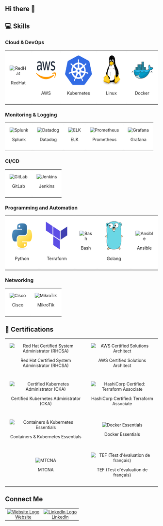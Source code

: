 ## Hi there 👋

## 💻 Skills

### Cloud & DevOps

<table>
  <tr>
    <td align="center" style="background-color: #ffffff; padding: 15px; border-radius: 10px;">
      <img src="https://www.vectorlogo.zone/logos/redhat/redhat-icon.svg" alt="RedHat" width="100" height="100"/>
      <p>RedHat</p>
    </td>
    <td align="center" style="background-color: #ffffff; padding: 15px; border-radius: 10px;">
      <img src="https://raw.githubusercontent.com/devicons/devicon/master/icons/amazonwebservices/amazonwebservices-original-wordmark.svg" alt="AWS" width="100" height="100"/>
      <p>AWS</p>
    </td>
    <td align="center" style="background-color: #ffffff; padding: 15px; border-radius: 10px;">
      <img src="https://raw.githubusercontent.com/devicons/devicon/master/icons/kubernetes/kubernetes-plain.svg" alt="Kubernetes" width="100" height="100"/>
      <p>Kubernetes</p>
    </td>
    <td align="center" style="background-color: #ffffff; padding: 15px; border-radius: 10px;">
      <img src="https://raw.githubusercontent.com/devicons/devicon/master/icons/linux/linux-original.svg" alt="Linux" width="100" height="100"/>
      <p>Linux</p>
    </td>
    <td align="center" style="background-color: #ffffff; padding: 15px; border-radius: 10px;">
      <img src="https://raw.githubusercontent.com/devicons/devicon/master/icons/docker/docker-original.svg" alt="Docker" width="100" height="100"/>
      <p>Docker</p>
    </td>
  </tr>
</table>

### Monitoring & Logging

<table>
  <tr>
    <td align="center" style="background-color: #ffffff; padding: 15px; border-radius: 10px;">
      <img src="https://www.vectorlogo.zone/logos/splunk/splunk-icon.svg" alt="Splunk" width="100" height="100"/>
      <p>Splunk</p>
    </td>
    <td align="center" style="background-color: #ffffff; padding: 15px; border-radius: 10px;">
      <img src="https://www.vectorlogo.zone/logos/datadoghq/datadoghq-icon.svg" alt="Datadog" width="100" height="100"/>
      <p>Datadog</p>
    </td>
    <td align="center" style="background-color: #ffffff; padding: 15px; border-radius: 10px;">
      <img src="https://www.vectorlogo.zone/logos/elastic/elastic-icon.svg" alt="ELK" width="100" height="100"/>
      <p>ELK</p>
    </td>
    <td align="center" style="background-color: #ffffff; padding: 15px; border-radius: 10px;">
      <img src="https://www.vectorlogo.zone/logos/prometheusio/prometheusio-icon.svg" alt="Prometheus" width="100" height="100"/>
      <p>Prometheus</p>
    </td>
    <td align="center" style="background-color: #ffffff; padding: 15px; border-radius: 10px;">
      <img src="https://www.vectorlogo.zone/logos/grafana/grafana-icon.svg" alt="Grafana" width="100" height="100"/>
      <p>Grafana</p>
    </td>
  </tr>
</table>

### CI/CD

<table>
  <tr>
    <td align="center" style="background-color: #ffffff; padding: 15px; border-radius: 10px;">
      <img src="https://www.vectorlogo.zone/logos/gitlab/gitlab-icon.svg" alt="GitLab" width="100" height="100"/>
      <p>GitLab</p>
    </td>
    <td align="center" style="background-color: #ffffff; padding: 15px; border-radius: 10px;">
      <img src="https://www.vectorlogo.zone/logos/jenkins/jenkins-icon.svg" alt="Jenkins" width="100" height="100"/>
      <p>Jenkins</p>
    </td>
  </tr>
</table>

### Programming and Automation

<table>
  <tr>
    <td align="center" style="background-color: #ffffff; padding: 15px; border-radius: 10px;">
      <img src="https://raw.githubusercontent.com/devicons/devicon/master/icons/python/python-original.svg" alt="Python" width="100" height="100"/>
      <p>Python</p>
    </td>
    <td align="center" style="background-color: #ffffff; padding: 15px; border-radius: 10px;">
      <img src="https://raw.githubusercontent.com/devicons/devicon/master/icons/terraform/terraform-original.svg" alt="Terraform" width="100" height="100"/>
      <p>Terraform</p>
    </td>
    <td align="center" style="background-color: #ffffff; padding: 15px; border-radius: 10px;">
      <img src="https://bashlogo.com/img/symbol/png/full_colored_dark.png" alt="Bash" width="100" height="100"/>
      <p>Bash</p>
    </td>
    <td align="center" style="background-color: #ffffff; padding: 15px; border-radius: 10px;">
      <img src="https://raw.githubusercontent.com/devicons/devicon/master/icons/go/go-original.svg" alt="Golang" width="100" height="100"/>
      <p>Golang</p>
    </td>
    <td align="center" style="background-color: #ffffff; padding: 15px; border-radius: 10px;">
      <img src="https://www.vectorlogo.zone/logos/ansible/ansible-icon.svg" alt="Ansible" width="100" height="100"/>
      <p>Ansible</p>
    </td>
  </tr>
</table>

### Networking

<table>
  <tr>
    <td align="center" style="background-color: #ffffff; padding: 15px; border-radius: 10px;">
      <img src="https://www.vectorlogo.zone/logos/cisco/cisco-icon.svg" alt="Cisco" width="100" height="100"/>
      <p>Cisco</p>
    </td>
    <td align="center" style="background-color: #ffffff; padding: 15px; border-radius: 10px;">
      <img src="https://1000logos.net/wp-content/uploads/2021/05/MikroTik-logo-768x432.png" alt="MikroTik" width="100" height="100"/>
      <p>MikroTik</p>
    </td>
  </tr>
</table>



## 📜 Certifications

<table style="width: 100%; border-collapse: collapse; text-align: center;">
  <tr>
    <td align="center" style="padding: 15px; vertical-align: middle;">
      <img src="https://images.credly.com/size/680x680/images/572de0ba-2c59-4816-a59d-b0e1687e45ee/image.png" alt="Red Hat Certified System Administrator (RHCSA)" width="150" height="150"/>
      <p>Red Hat Certified System Administrator (RHCSA)</p>
    </td>
    <td align="center" style="padding: 15px; vertical-align: middle;">
      <img src="https://images.credly.com/size/680x680/images/0e284c3f-5164-4b21-8660-0d84737941bc/image.png" alt="AWS Certified Solutions Architect" width="150" height="150"/>
      <p>AWS Certified Solutions Architect</p>
    </td>
  </tr>
  <tr>
    <td align="center" style="padding: 15px; vertical-align: middle;">
      <img src="https://images.credly.com/size/680x680/images/8b8ed108-e77d-4396-ac59-2504583b9d54/cka_from_cncfsite__281_29.png" alt="Certified Kubernetes Administrator (CKA)" width="150" height="150"/>
      <p>Certified Kubernetes Administrator (CKA)</p>
    </td>
    <td align="center" style="padding: 15px; vertical-align: middle;">
      <img src="https://images.credly.com/size/680x680/images/85b9cfc4-257a-4742-878c-4f7ab4a2631b/image.png" alt="HashiCorp Certified: Terraform Associate" width="150" height="150"/>
      <p>HashiCorp Certified: Terraform Associate</p>
    </td>
  </tr>
  <tr>
    <td align="center" style="padding: 15px; vertical-align: middle;">
      <img src="https://images.credly.com/size/680x680/images/82966826-6630-4768-80d4-6028b3fab414/image.png" alt="Containers & Kubernetes Essentials" width="150" height="150"/>
      <p>Containers & Kubernetes Essentials</p>
    </td>
    <td align="center" style="padding: 15px; vertical-align: middle;">
      <img src="https://images.credly.com/size/680x680/images/b0c5445a-72a2-46ce-a599-96147e210efb/blob" alt="Docker Essentials" width="150" height="150"/>
      <p>Docker Essentials</p>
    </td>
  </tr>
  <tr>
    <td align="center" style="padding: 15px; vertical-align: middle;">
      <img src="https://gttc.id/storage/4457/MTCNA.png" alt="MTCNA" width="150" height="150"/>
      <p>MTCNA</p>
    </td>
    <td align="center" style="padding: 15px; vertical-align: middle;">
      <img src="https://encrypted-tbn0.gstatic.com/images?q=tbn:ANd9GcTqHyGPwHROhoQsg14epwztuLZgPHNnZ9oNAJDvTZH3eiLJ9uxV_hs5hsLO2BdskjuODzo&usqp=CAU" alt="TEF (Test d'évaluation de français)" width="150" height="150"/>
      <p>TEF (Test d'évaluation de français)</p>
    </td>
  </tr>
</table>



## Connect Me

<table>
  <tr>
    <td align="center">
      <a href="https://rhcsa.github.io" target="_blank">
        <img src="https://img.icons8.com/fluency/48/000000/internet.png" alt="Website Logo" width="100">
        <br>Website
      </a>
    </td>
    <td align="center">
      <a href="https://www.linkedin.com/in/hamid-hosseinzadeh-312a54137/" target="_blank">
        <img src="https://img.icons8.com/color/48/000000/linkedin-circled--v1.png" alt="LinkedIn Logo" width="100">
        <br>LinkedIn
      </a>
    </td>
  </tr>
</table>

